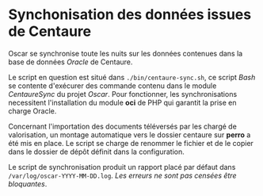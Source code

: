 # Synchonisation des données issues de Centaure

Oscar se synchronise toute les nuits sur les données contenues dans la base de données *Oracle* de Centaure.

Le script en question est situé dans `./bin/centaure-sync.sh`, ce script *Bash* se contente d'exécurer des commande contenu dans le module *CentaureSync* du projet *Oscar*. Pour fonctionner, les synchronisations necessitent l'installation du module **oci** de PHP qui garantit la prise en charge Oracle. 

Concernant l'importation des documents téléversés par les chargé de valorisation, un montage automatique vers le dossier centaure sur **perro** a été mis en place. Le script se charge de renommer le fichier et de le copier dans le dossier de dépôt définit dans la configuration.

Le script de synchronisation produit un rapport placé par défaut dans `/var/log/oscar-YYYY-MM-DD.log`. *Les erreurs ne sont pas censées être bloquantes*.